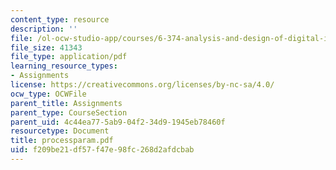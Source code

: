 ```yaml
---
content_type: resource
description: ''
file: /ol-ocw-studio-app/courses/6-374-analysis-and-design-of-digital-integrated-circuits-fall-2003/f209be21df57f47e98fc268d2afdcbab_processparam.pdf
file_size: 41343
file_type: application/pdf
learning_resource_types:
- Assignments
license: https://creativecommons.org/licenses/by-nc-sa/4.0/
ocw_type: OCWFile
parent_title: Assignments
parent_type: CourseSection
parent_uid: 4c44ea77-5ab9-04f2-34d9-1945eb78460f
resourcetype: Document
title: processparam.pdf
uid: f209be21-df57-f47e-98fc-268d2afdcbab
---
```

